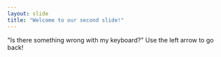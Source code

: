 ```yaml
---
layout: slide
title: "Welcome to our second slide!"
---
```

"Is there something wrong with my keyboard?"
Use the left arrow to go back!
